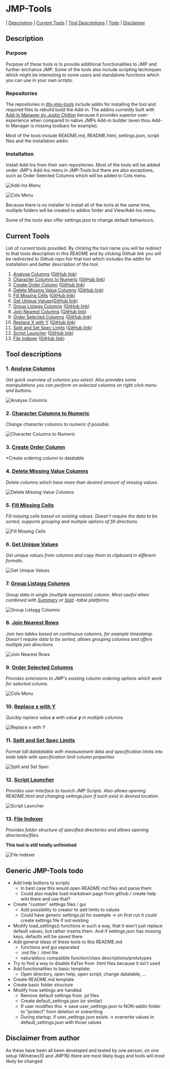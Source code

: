 # JMP-Tools
| [Description](#description) | [Current Tools](#current-tools) | [Tool Descriptions](#tool-descriptions) | [Todo](#generic-jmp-tools-todo) | [Disclaimer](#disclaimer-from-author)

## Description

### Purpose
Purpose of these tools is to provide additional functionalities to JMP and further enchance JMP. Some of the tools also include scripting techniques which might be interesting to some users and standalone functions which you can use in your own scripts.

### Repositories 
The repositories in [jthi-jmp-tools](https://github.com/jthi-jmp-tools) include addin for installing the tool and required files to rebuild build the Add-in. The addins currently built with [Add-In Manager by Justin Chilton](https://community.jmp.com/t5/JMP-Add-Ins/Add-In-Manager/ta-p/43736) because it provides superior user-experience when compared to native JMPs Add-in builder (even thou Add-In Manager is missing toolbars for example).

Most of the tools include README.md, README.html, settings.json, script files and the installation addin.

### Installation
Install Add-Ins from their own repositories. Most of the tools will be added under JMP's Add-Ins menu in JMP-Tools but there are also exceptions, such as Order Selected Columns which will be added to Cols menu. 

![Add-Ins Menu](images/menu_addins.png)

![Cols Menu](images/menu_cols.png)

Because there is no installer to install all of the tools at the same time, multiple folders will be created to addins folder and View/Add-Ins menu.

Some of the tools also offer settings.json to change default behaviours. 

## Current Tools
List of current tools provided. By clicking the tool name you will be redirect to that tools description in this README and by clicking *Github link* you will be redirected to Github repo foir that tool which includes the addin for installation and better description of the tool.

1. [Analyse Columns](#1-analyse-columns-gui) ([GitHub link](https://github.com/jthi-jmp-tools/analyse-columns))
2. [Character Columns to Numeric](#2-character-columns-to-numeric-functions) ([GitHub link](https://github.com/jthi-jmp-tools/character-columns-to-numeric))
3. [Create Order Column](#3-create-order-column) ([GitHub link](https://github.com/jthi-jmp-tools/create-order-column))
4. [Delete Missing Value Columns](#3-create-order-column) ([GitHub link](https://github.com/jthi-jmp-tools/delete-missing-value-columns))
5. [Fill Missing Cells](#5-fill-missing-cells) ([GitHub link](https://github.com/jthi-jmp-tools/fill-missing-cells))
6. [Get Unique Values](#6-get-unique-values)([GitHub link](https://github.com/jthi-jmp-tools/get-unique-values))
7. [Group Listagg Columns](#7-group-listagg-columns) ([GitHub link](https://github.com/jthi-jmp-tools/group-listagg-columns))
8. [Join Nearest Columns](#8-join-nearest-rows) ([GitHub link](https://github.com/jthi-jmp-tools/join-nearest-rows))
9. [Order Selected Columns](#9-order-selected-columns) ([GitHub link](https://github.com/jthi-jmp-tools/order-selected-columns))
10. [Replace X with Y](#10-replace-x-with-y) ([GitHub link](https://github.com/jthi-jmp-tools/replace-x-with-y))
11. [Split and Set Spec Limits](#11-split-and-set-spec-limits) ([GitHub link](https://github.com/jthi-jmp-tools/split-and-set-spec-limits))
12. [Script Launcher](#12-script-launcher) ([GitHub link](https://github.com/jthi-jmp-tools/script-launcher))
13. [File Indexer](#13-file-indexer) ([GitHub link](https://github.com/jthi-jmp-tools/file-indexer))


## Tool descriptions

### 1. [Analyse Columns](https://github.com/jthi-jmp-tools/analyse-columns)
*Get quick overview of columns you select. Also provides some manipulations you can perform on selected columns on right click menu and buttons.*

![Analyse Columns](images/analyse_columns.png)

### 2. [Character Columns to Numeric](character_columns_to_numeric/)
*Change character columns to numeric if possible.*

![Character Columns to Numeric](images/character_to_numeric.png)

### 3. [Create Order Column](https://github.com/jthi-jmp-tools/create-order-column)
*Create ordering column to datatable

### 4. [Delete Missing Value Columns](https://github.com/jthi-jmp-tools/delete-missing-value-columns)
*Delete columns which have more than desired amount of missing values.*

![Delete Missing Value Columns](images/delete_missing_value_columns.png)

### 5. [Fill Missing Cells](https://github.com/jthi-jmp-tools/fill-missing-cells)
*Fill missing cells based on existing values. Doesn't require the data to be sorted, supports grouping and multiple options of fill directions.*

![Fill Missing Cells](images/fill_missing_cells.png)

### 6. [Get Unique Values](https://github.com/jthi-jmp-tools/get-unique-values)
*Get unique values from columns and copy them to clipboard in different formats.*

![Get Unique Values](images/get_unique_values.png)

### 7. [Group Listagg Columns](https://github.com/jthi-jmp-tools/group-listagg-columns)
*Group data in single (multiple expression) column. Most useful when combined with [Summary](https://community.jmp.com/t5/JMP-Wish-List/Add-Listagg-Concatenate-GROUP-CONCAT-to-Summary-platform/idi-p/441070) or [Split](https://community.jmp.com/t5/JMP-Wish-List/Allow-Split-to-create-Multiple-Response-columns/idi-p/440972) -table platforms.*

![Group Listagg Columns](images/group_listagg.png)

### 8. [Join Nearest Rows](https://github.com/jthi-jmp-tools/join-nearest-rows)
*Join two tables based on continuous columns, for example timestamp. Doesn't require data to be sorted, allows grouping columns and offers multiple join directions.*

![Join Nearest Rows](images/join_nearest_rows.png)

### 9. [Order Selected Columns](https://github.com/jthi-jmp-tools/order-selected-columns)
*Provides extensions to JMP's existing column ordering options which work for selected colums*.

![Cols Menu](images/menu_cols.png)

### 10. [Replace x with Y](https://github.com/jthi-jmp-tools/replace-x-with-y)
*Quickly replace value **x** with value **y** in multiple columns.*

![Replace x with Y ](images/replace_x_with_y.png)

### 11. [Split and Set Spec Limits](https://github.com/jthi-jmp-tools/split-and-set-spec-limits)
*Format tall datatatable with measurement data and specification limits into wide table with specification limit column properties*

![Split and Set Spec](images/split_and_set_specs.png)

### 12. [Script Launcher](https://github.com/jthi-jmp-tools/script-launcher)
*Provides user interface to launch JMP Scripts. Also allows opening README.html and changing settings.json if such exist in desired location.*

![Script Launcher](images/script_launcher.png)

### 13. [File Indexer](https://github.com/jthi-jmp-tools/file-indexer)
*Provides folder structure of specified directories and allows opening directories/files.*

**This tool is still totally unfinished**

![File Indexer](images/file_indexer.png)

## Generic JMP-Tools todo
 * Add help buttons to scripts
   * In best case this would open README.md files and parse them 
   * Could also maybe load markdown page from github / create help wiki there and use that?
 * Create "custom" settings files / gui
   * Add possibility to creator to add limits to values
   * Could have generic settings.jsl for example -> on first run it could create settings file if not existing
 * Modify load_settings() functions in such a way, that it won't just replace default values, but rather inserts them. And if settings.json has missing keys, defaults will be saved there
 * Add general ideas of these tools to this README.md
   * functions and gui separated
   * .md file / .html file
   * naturaldocs compatible function/class descriptions/prototypes
 * Try to find a way to disable KaTex from .html files because it isn't used
 * Add functionalities to basic template:
   * Open directory, open help, open script, change datatable, ...
 * Create README.md template
 * Create basic folder structure
 * Modify how settings are handled
   * Remove default settings from .jsl files
   * Create default_settings.json (or similar)
   * If user modifies this -> save user_settings.json to NON-addin folder to "protect" from deletion or ovewriting
   * During startup, if user_settings.json exists -> overwrite values in default_settings.json with those values

## Disclaimer from author
As these have been all been developed and tested by one person, on one setup (Windows10 and JMP16) there are most likely bugs and tools will most likely be changed